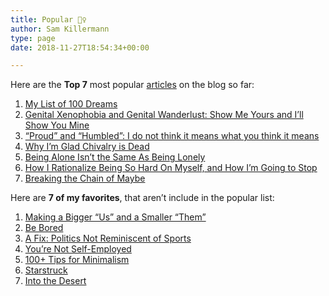 ```yaml
---
title: Popular 💁‍♀️
author: Sam Killermann
type: page
date: 2018-11-27T18:54:34+00:00

---
```

Here are the **Top 7** most popular [articles][1] on the blog so far:

  1. [My List of 100 Dreams][2]
  2. [Genital Xenophobia and Genital Wanderlust: Show Me Yours and I’ll Show You Mine][3]
  3. [&#8220;Proud&#8221; and &#8220;Humbled&#8221;: I do not think it means what you think it means][4]
  4. [Why I&#8217;m Glad Chivalry is Dead][5]
  5. [Being Alone Isn&#8217;t the Same As Being Lonely][6]
  6. [How I Rationalize Being So Hard On Myself, and How I&#8217;m Going to Stop][7]
  7. [Breaking the Chain of Maybe][8]

Here are **7 of my favorites**, that aren&#8217;t include in the popular list:

  1. [Making a Bigger “Us” and a Smaller “Them”][9]
  2. [Be Bored][10]
  3. [A Fix: Politics Not Reminiscent of Sports][11]
  4. [You&#8217;re Not Self-Employed﻿][12]
  5. [100+ Tips for Minimalism][13]
  6. [Starstruck][14]
  7. [Into the Desert][15]

 [1]: /essays/
 [2]: /my-list-of-100-dreams/
 [3]: /genital-xenophobia-vs-genital-wanderlust/
 [4]: /proud-humbled-misunderstanding/
 [5]: /im-glad-chivalry-is-dead/
 [6]: /alone-not-lonely/
 [7]: /stop-being-harder-on-self/
 [8]: /maybes/
 [9]: /us-vs-them/
 [10]: /be-bored/
 [11]: /politics-not-as-sports/
 [12]: /self-employed/
 [13]: /minimalism-tips/
 [14]: /starstruck/
 [15]: /into-the-desert/